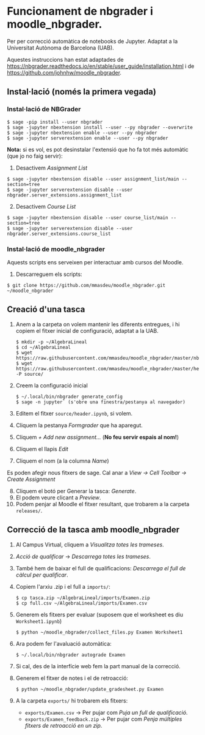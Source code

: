 # Funcionament de nbgrader i moodle_nbgrader.

Per per correcció automàtica de notebooks de Jupyter. Adaptat a la Universitat Autònoma de Barcelona (UAB).

Aquestes instruccions han estat adaptades de <https://nbgrader.readthedocs.io/en/stable/user_guide/installation.html> i de <https://github.com/johnhw/moodle_nbgrader>.

## Instal·lació (només la primera vegada)

### Instal·lació de NBGrader

  ```
  $ sage -pip install --user nbgrader
  $ sage -jupyter nbextension install --user --py nbgrader --overwrite
  $ sage -jupyter nbextension enable --user --py nbgrader
  $ sage -jupyter serverextension enable --user --py nbgrader
  ```

**Nota:** si es vol, es pot desinstalar l'extensió que ho fa tot més automàtic (que jo no faig servir):

  1. Desactivem *Assignment List*

  ```
  $ sage -jupyter nbextension disable --user assignment_list/main --section=tree
  $ sage -jupyter serverextension disable --user nbgrader.server_extensions.assignment_list
  ```

  2. Desactivem *Course List*

  ```
  $ sage -jupyter nbextension disable --user course_list/main --section=tree
  $ sage -jupyter serverextension disable --user nbgrader.server_extensions.course_list
  ```

### Instal·lació de moodle_nbgrader

Aquests scripts ens serveixen per interactuar amb cursos del Moodle.

1. Descarreguem els scripts:

  `$ git clone https://github.com/mmasdeu/moodle_nbgrader.git ~/moodle_nbgrader`

## Creació d'una tasca

1. Anem a la carpeta on volem mantenir les diferents entregues, i hi copiem el fitxer inicial de configuració, adaptat a la UAB.

   ```
   $ mkdir -p ~/AlgebraLineal
   $ cd ~/AlgebraLineal
   $ wget https://raw.githubusercontent.com/mmasdeu/moodle_nbgrader/master/nbgrader_configy.py
   $ wget https://raw.githubusercontent.com/mmasdeu/moodle_nbgrader/master/header.ipynb -P source/
   ```

2. Creem la configuració inicial

   ```
   $ ~/.local/bin/nbgrader generate_config
   $ sage -n jupyter` (s'obre una finestra/pestanya al navegador)
   ```
   
3. Editem el fitxer `source/header.ipynb`, si volem.
4. Cliquem la pestanya *Formgrader* que ha aparegut.
5. Cliquem *+ Add new assignment...* (**No feu servir espais al nom!**)
6. Cliquem el llapis *Edit*
7. Cliquem el nom  (a la columna *Name*)

Es poden afegir nous fitxers de sage. Cal anar a *View -> Cell Toolbar -> Create Assignment*

8. Cliquem el botó per Generar la tasca: *Generate*.
9. El podem veure clicant a *Preview*.
10. Podem penjar al Moodle el fitxer resultant, que trobarem a la carpeta `releases/`.

## Correcció de la tasca amb moodle_nbgrader

1. Al Campus Virtual, cliquem a *Visualitza totes les trameses*.
2. *Acció de qualificar* -> *Descarrega totes les trameses*.
3. També hem de baixar el full de qualificacions: *Descarrega el full de càlcul per qualificar*.
4. Copiem l'arxiu .zip i el full a `imports/`:

   ```
   $ cp tasca.zip ~/AlgebraLineal/imports/Examen.zip
   $ cp full.csv ~/AlgebraLineal/imports/Examen.csv
   ```
   
5. Generem els fitxers per evaluar (suposem que el worksheet es diu `Worksheet1.ipynb`)

   `$ python ~/moodle_nbgrader/collect_files.py Examen Worksheet1`

6. Ara podem fer l'avaluació automàtica:

   `$ ~/.local/bin/nbgrader autograde Examen`

7. Si cal, des de la interfície web fem la part manual de la correcció.
8. Generem el fitxer de notes i el de retroacció:

   `$ python ~/moodle_nbgrader/update_gradesheet.py Examen`

9. A la carpeta `exports/` hi trobarem els fitxers:

    - `exports/Examen.csv` -> Per pujar com *Puja un full de qualificació*.
    - `exports/Examen_feedback.zip` -> Per pujar com *Penja múltiples fitxers de retroacció en un zip*.

